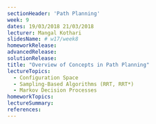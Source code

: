 ```yaml
---
sectionHeader: 'Path Planning'
week: 9
dates: 19/03/2018 21/03/2018
lecturer: Mangal Kothari
slidesName: # w17/week8
homeworkRelease:
advancedRelease:
solutionRelease:
title: "Overview of Concepts in Path Planning"
lectureTopics:
  - Configuration Space
  - Sampling-Based Algorithms (RRT, RRT*)
  - Markov Decision Processes
homeworkTopics:
lectureSummary:
references:
---
```

